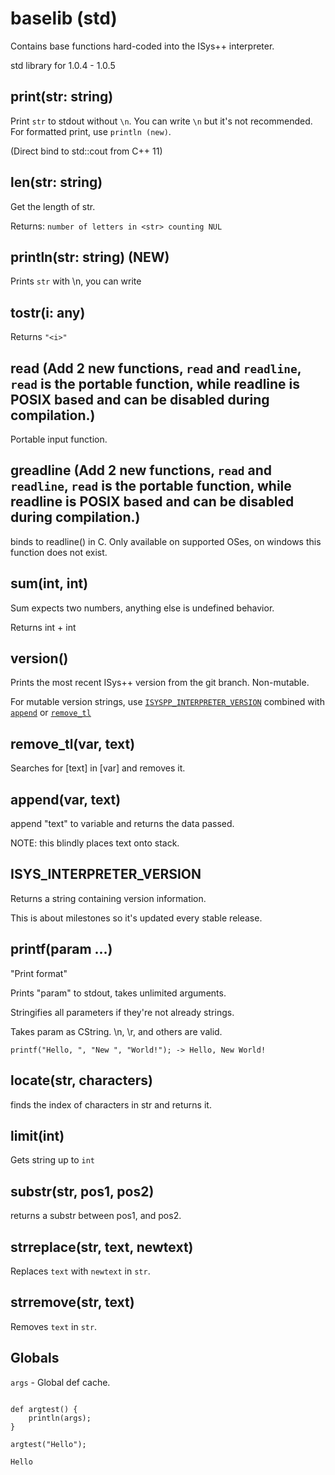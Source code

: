 # baselib (std)

Contains base functions hard-coded into the ISys++ interpreter.

std library for 1.0.4 - 1.0.5

## print(str: string)

Print `str` to stdout without `\n`. You can write `\n` but it's not recommended. For formatted print, use `println (new)`.

(Direct bind to std::cout from C++ 11)



## len(str: string)

Get the length of str.

Returns: `number of letters in <str> counting NUL`

## println(str: string) (NEW)

Prints `str` with \n, you can write

## tostr(i: any)

Returns `"<i>"`

## read (Add 2 new functions, `read` and `readline`, `read` is the portable function, while readline is POSIX based and can be disabled during compilation.)

Portable input function.

## greadline (Add 2 new functions, `read` and `readline`, `read` is the portable function, while readline is POSIX based and can be disabled during compilation.)

binds to readline() in C. Only available on supported OSes, on windows this function does not exist.

## sum(int, int)

Sum expects two numbers, anything else is undefined behavior. 

Returns int + int

## version()

Prints the most recent ISys++ version from the git branch. Non-mutable.

For mutable version strings, use [`ISYSPP_INTERPRETER_VERSION`](#isys_interpreter_version) combined with [`append`](#append) or [`remove_tl`](#remove_tl)

## remove_tl(var, text)

Searches for [text] in [var] and removes it.

## append(var, text)

append "text" to variable and returns the data passed.

NOTE: this blindly places text onto stack.

## ISYS_INTERPRETER_VERSION

Returns a string containing version information.

This is about milestones so it's updated every stable release.

## printf(param ...)

"Print format"

Prints "param" to stdout, takes unlimited arguments.

Stringifies all parameters if they're not already strings.

Takes param as CString. \n, \r, and others are valid.

<!-- KNOWN BUG: Printf currently discards the third parameter, working on fixes! -->
`printf("Hello, ", "New ", "World!"); -> Hello, New World!`

## locate(str, characters)

finds the index of characters in str and returns it.

## limit(int)

Gets string up to `int`

## substr(str, pos1, pos2)

returns a substr between pos1, and pos2.

## strreplace(str, text, newtext)

Replaces `text` with `newtext` in `str`.

## strremove(str, text)

Removes `text` in `str`.

## Globals

`args` - Global def cache.

```

def argtest() {
    println(args);
}

argtest("Hello");

```

`Hello`

